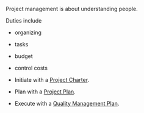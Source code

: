 
Project management is about understanding people.

Duties include
- organizing
- tasks
- budget
- control costs

- Initiate with a [Project Charter](Tooling/Project%20Charter.md).
- Plan with a [Project Plan](Tooling/Project%20Plan.md).
- Execute with a [Quality Management Plan](Tooling/Quality%20Management%20Plan.md).
